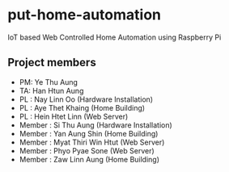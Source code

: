 # put-home-automation
IoT based Web Controlled Home Automation using Raspberry Pi

## Project members
* PM: Ye Thu Aung
* TA: Han Htun Aung
* PL : Nay Linn Oo (Hardware Installation)
* PL : Aye Thet Khaing (Home Building)
* PL : Hein Htet Linn (Web Server)
* Member : Si Thu Aung (Hardware Installation)
* Member : Yan Aung Shin (Home Building)
* Member  : Myat Thiri Win Htut (Web Server)
* Member :  Phyo Pyae Sone (Web Server)
* Member  : Zaw Linn Aung (Home Building)
